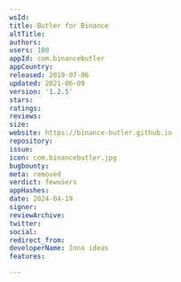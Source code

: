 ```yaml
---
wsId: 
title: Butler for Binance
altTitle: 
authors: 
users: 100
appId: com.binancebutler
appCountry: 
released: 2019-07-06
updated: 2021-06-09
version: '1.2.5'
stars: 
ratings: 
reviews: 
size: 
website: https://binance-butler.github.io
repository: 
issue: 
icon: com.binancebutler.jpg
bugbounty: 
meta: removed
verdict: fewusers
appHashes: 
date: 2024-04-19
signer: 
reviewArchive: 
twitter: 
social: 
redirect_from: 
developerName: Inno ideas
features: 

---
```



